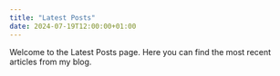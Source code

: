 ```yaml
---
title: "Latest Posts"
date: 2024-07-19T12:00:00+01:00
---
```


Welcome to the Latest Posts page. Here you can find the most recent articles from my blog.
